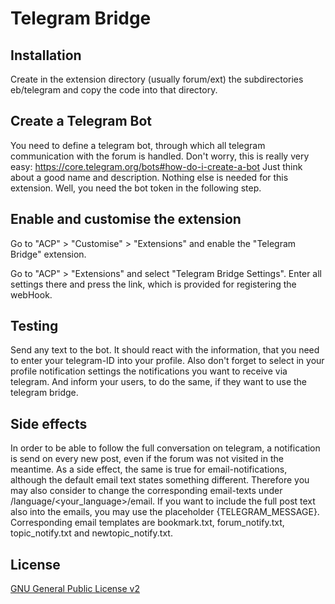 # Telegram Bridge

## Installation

Create in the extension directory (usually forum/ext) the subdirectories eb/telegram and copy the code
into that directory.

## Create a Telegram Bot

You need to define a telegram bot, through which all telegram communication with the forum is handled.
Don't worry, this is really very easy: https://core.telegram.org/bots#how-do-i-create-a-bot
Just think about a good name and description. Nothing else is needed for this extension.
Well, you need the bot token in the following step.

## Enable and customise the extension
Go to "ACP" > "Customise" > "Extensions" and enable the "Telegram Bridge" extension.

Go to "ACP" > "Extensions" and select "Telegram Bridge Settings".
Enter all settings there and press the link, which is provided for registering the webHook.

## Testing
Send any text to the bot. It should react with the information, that you need to enter
your telegram-ID into your profile.
Also don't forget to select in your profile notification settings the notifications you want to
receive via telegram. And inform your users, to do the same, if they want to use the telegram bridge.

## Side effects
In order to be able to follow the full conversation on telegram, a notification is send on every new post, even if the forum was not visited in the meantime.
As a side effect, the same is true for email-notifications, although the default email text states something different.
Therefore you may also consider to change the corresponding email-texts under <forum-root>/language/<your_language>/email.
If you want to include the full post text also into the emails, you may use the placeholder {TELEGRAM_MESSAGE}.
Corresponding email templates are bookmark.txt, forum_notify.txt, topic_notify.txt and newtopic_notify.txt.

## License

[GNU General Public License v2](license.txt)
